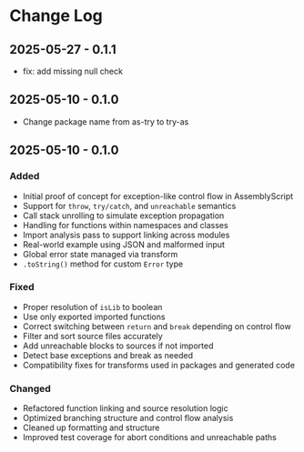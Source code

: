 # Change Log

## 2025-05-27 - 0.1.1

- fix: add missing null check

## 2025-05-10 - 0.1.0

- Change package name from as-try to try-as

## 2025-05-10 - 0.1.0

### Added

- Initial proof of concept for exception-like control flow in AssemblyScript
- Support for `throw`, `try/catch`, and `unreachable` semantics
- Call stack unrolling to simulate exception propagation
- Handling for functions within namespaces and classes
- Import analysis pass to support linking across modules
- Real-world example using JSON and malformed input
- Global error state managed via transform
- `.toString()` method for custom `Error` type

### Fixed

- Proper resolution of `isLib` to boolean
- Use only exported imported functions
- Correct switching between `return` and `break` depending on control flow
- Filter and sort source files accurately
- Add unreachable blocks to sources if not imported
- Detect base exceptions and break as needed
- Compatibility fixes for transforms used in packages and generated code

### Changed

- Refactored function linking and source resolution logic
- Optimized branching structure and control flow analysis
- Cleaned up formatting and structure
- Improved test coverage for abort conditions and unreachable paths
